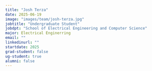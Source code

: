 ```yaml
---
title: "Josh Terza"
date: 2025-06-19
image: "images/team/josh-terza.jpg"
jobtitle: "Undergraduate Student"
jobdpt: "School of Electrical Engineering and Computer Science"
major: Electrical Enginerring
email: ""
linkedinurl: ""
startdate: 2025
grad-student: false
ug-student: true
alumni: false
---
```


